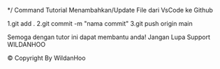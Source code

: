 */ Command Tutorial Menambahkan/Update File dari VsCode ke Github

1.git add .
2.git commit -m "nama commit"
3.git push origin main

Semoga dengan tutor ini dapat membantu anda!
Jangan Lupa Support WILDANHOO

© Copyright By WildanHoo